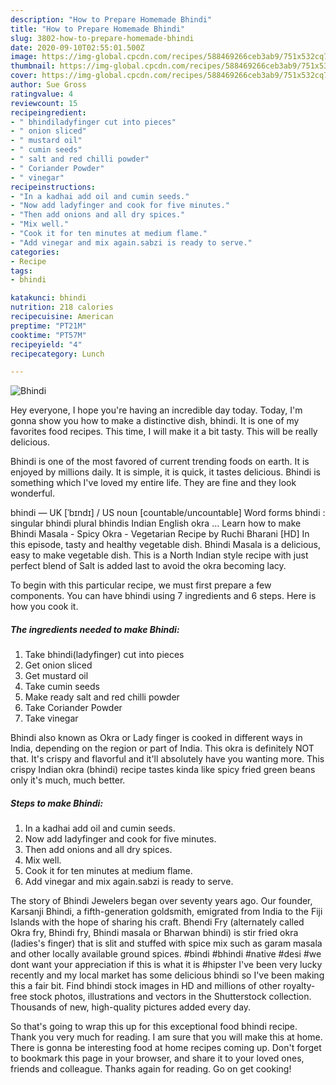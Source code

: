 ```yaml
---
description: "How to Prepare Homemade Bhindi"
title: "How to Prepare Homemade Bhindi"
slug: 3802-how-to-prepare-homemade-bhindi
date: 2020-09-10T02:55:01.500Z
image: https://img-global.cpcdn.com/recipes/588469266ceb3ab9/751x532cq70/bhindi-recipe-main-photo.jpg
thumbnail: https://img-global.cpcdn.com/recipes/588469266ceb3ab9/751x532cq70/bhindi-recipe-main-photo.jpg
cover: https://img-global.cpcdn.com/recipes/588469266ceb3ab9/751x532cq70/bhindi-recipe-main-photo.jpg
author: Sue Gross
ratingvalue: 4
reviewcount: 15
recipeingredient:
- " bhindiladyfinger cut into pieces"
- " onion sliced"
- " mustard oil"
- " cumin seeds"
- " salt and red chilli powder"
- " Coriander Powder"
- " vinegar"
recipeinstructions:
- "In a kadhai add oil and cumin seeds."
- "Now add ladyfinger and cook for five minutes."
- "Then add onions and all dry spices."
- "Mix well."
- "Cook it for ten minutes at medium flame."
- "Add vinegar and mix again.sabzi is ready to serve."
categories:
- Recipe
tags:
- bhindi

katakunci: bhindi 
nutrition: 218 calories
recipecuisine: American
preptime: "PT21M"
cooktime: "PT57M"
recipeyield: "4"
recipecategory: Lunch

---
```



![Bhindi](https://img-global.cpcdn.com/recipes/588469266ceb3ab9/751x532cq70/bhindi-recipe-main-photo.jpg)

Hey everyone, I hope you're having an incredible day today. Today, I'm gonna show you how to make a distinctive dish, bhindi. It is one of my favorites food recipes. This time, I will make it a bit tasty. This will be really delicious.

Bhindi is one of the most favored of current trending foods on earth. It is enjoyed by millions daily. It is simple, it is quick, it tastes delicious. Bhindi is something which I've loved my entire life. They are fine and they look wonderful.

bhindi — UK [ˈbɪndɪ] / US noun [countable/uncountable] Word forms bhindi : singular bhindi plural bhindis Indian English okra … Learn how to make Bhindi Masala - Spicy Okra - Vegetarian Recipe by Ruchi Bharani [HD] In this episode, tasty and healthy vegetable dish. Bhindi Masala is a delicious, easy to make vegetable dish. This is a North Indian style recipe with just perfect blend of Salt is added last to avoid the okra becoming lacy.


To begin with this particular recipe, we must first prepare a few components. You can have bhindi using 7 ingredients and 6 steps. Here is how you cook it.

<!--inarticleads1-->

##### The ingredients needed to make Bhindi:

1. Take  bhindi(ladyfinger) cut into pieces
1. Get  onion sliced
1. Get  mustard oil
1. Take  cumin seeds
1. Make ready  salt and red chilli powder
1. Take  Coriander Powder
1. Take  vinegar


Bhindi also known as Okra or Lady finger is cooked in different ways in India, depending on the region or part of India. This okra is definitely NOT that. It&#39;s crispy and flavorful and it&#39;ll absolutely have you wanting more. This crispy Indian okra (bhindi) recipe tastes kinda like spicy fried green beans only it&#39;s much, much better. 

<!--inarticleads2-->

##### Steps to make Bhindi:

1. In a kadhai add oil and cumin seeds.
1. Now add ladyfinger and cook for five minutes.
1. Then add onions and all dry spices.
1. Mix well.
1. Cook it for ten minutes at medium flame.
1. Add vinegar and mix again.sabzi is ready to serve.


The story of Bhindi Jewelers began over seventy years ago. Our founder, Karsanji Bhindi, a fifth-generation goldsmith, emigrated from India to the Fiji Islands with the hope of sharing his craft. Bhendi Fry (alternately called Okra fry, Bhindi fry, Bhindi masala or Bharwan bhindi) is stir fried okra (ladies&#39;s finger) that is slit and stuffed with spice mix such as garam masala and other locally available ground spices. #bindi #bhindi #native #desi #we dont want your appreciation if this is what it is #hipster I&#39;ve been very lucky recently and my local market has some delicious bhindi so I&#39;ve been making this a fair bit. Find bhindi stock images in HD and millions of other royalty-free stock photos, illustrations and vectors in the Shutterstock collection. Thousands of new, high-quality pictures added every day. 

So that's going to wrap this up for this exceptional food bhindi recipe. Thank you very much for reading. I am sure that you will make this at home. There is gonna be interesting food at home recipes coming up. Don't forget to bookmark this page in your browser, and share it to your loved ones, friends and colleague. Thanks again for reading. Go on get cooking!
